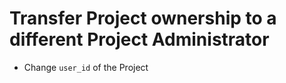 # Transfer Project ownership to a different Project Administrator

- Change `user_id` of the Project
